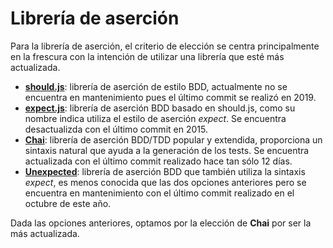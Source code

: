 # Librería de aserción

Para la librería de aserción, el criterio de elección se centra principalmente en la frescura con la intención de utilizar una librería que esté más actualizada.
- [**should.js**](https://github.com/shouldjs/should.js):  librería de aserción de estilo BDD, actualmente no se encuentra en mantenimiento pues el último commit se realizó en 2019. 
- [**expect.js**](https://github.com/Automattic/expect.js): librería de aserción BDD basado en should.js, como su nombre indica utiliza el estilo de aserción _expect_. Se encuentra desactualizda con el último commit en 2015.
- [**Chai**](https://www.chaijs.com/): librería de aserción BDD/TDD popular y extendida, proporciona un sintaxis natural  que ayuda a la generación de los tests. Se encuentra actualizada con el último commit realizado hace tan sólo 12 días.
- [**Unexpected**](https://unexpected.js.org): librería de aserción BDD que también utiliza la sintaxis _expect_, es menos conocida que las dos opciones anteriores pero se encuentra en mantenimiento con el último commit realizado en el octubre de este año.

Dada las opciones anteriores, optamos por la elección de **Chai** por ser la más actualizada.